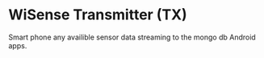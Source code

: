 # WiSense Transmitter (TX)
Smart phone any availible sensor data streaming to the mongo db Android apps.

